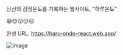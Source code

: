 당신의 감정온도를 기록하는 웹사이트, "하루온도"

😄😊😗😑😥

완성 URL: https://haru-ondo-react.web.app/


![image](https://user-images.githubusercontent.com/85485961/209177331-df99eedb-f0ec-4b3c-b704-7bf00c8b7fb0.png)
